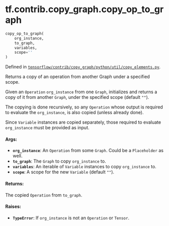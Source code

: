 <div itemscope itemtype="http://developers.google.com/ReferenceObject">
<meta itemprop="name" content="tf.contrib.copy_graph.copy_op_to_graph" />
</div>

# tf.contrib.copy_graph.copy_op_to_graph

``` python
copy_op_to_graph(
    org_instance,
    to_graph,
    variables,
    scope=''
)
```



Defined in [`tensorflow/contrib/copy_graph/python/util/copy_elements.py`](https://www.tensorflow.org/code/tensorflow/contrib/copy_graph/python/util/copy_elements.py).

Returns a copy of an operation from another Graph under a specified scope.

Given an `Operation` `org_instance` from one `Graph`,
initializes and returns a copy of it from another `Graph`,
under the specified scope (default `""`).

The copying is done recursively, so any `Operation` whose output
is required to evaluate the `org_instance`, is also copied (unless
already done).

Since `Variable` instances are copied separately, those required
to evaluate `org_instance` must be provided as input.

#### Args:

* <b>`org_instance`</b>: An `Operation` from some `Graph`. Could be a
    `Placeholder` as well.
* <b>`to_graph`</b>: The `Graph` to copy `org_instance` to.
* <b>`variables`</b>: An iterable of `Variable` instances to copy `org_instance` to.
* <b>`scope`</b>: A scope for the new `Variable` (default `""`).


#### Returns:

The copied `Operation` from `to_graph`.


#### Raises:

* <b>`TypeError`</b>: If `org_instance` is not an `Operation` or `Tensor`.